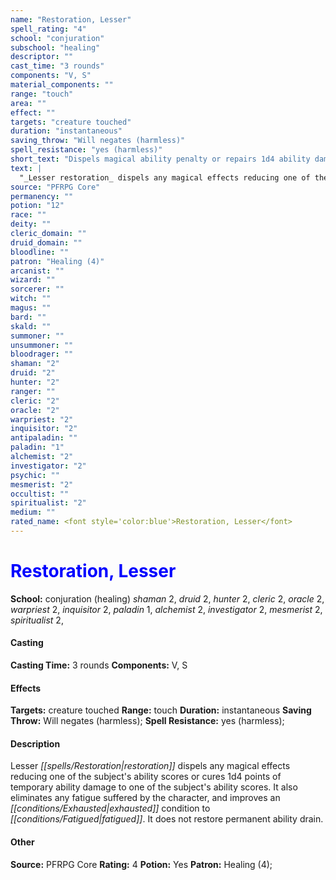 ```yaml
---
name: "Restoration, Lesser"
spell_rating: "4"
school: "conjuration"
subschool: "healing"
descriptor: ""
cast_time: "3 rounds"
components: "V, S"
material_components: ""
range: "touch"
area: ""
effect: ""
targets: "creature touched"
duration: "instantaneous"
saving_throw: "Will negates (harmless)"
spell_resistance: "yes (harmless)"
short_text: "Dispels magical ability penalty or repairs 1d4 ability damage."
text: |
  "_Lesser restoration_ dispels any magical effects reducing one of the subject's ability scores or cures 1d4 points of temporary ability damage to one of the subject's ability scores. It also eliminates any fatigue suffered by the character, and improves an exhausted condition to fatigued. It does not restore permanent ability drain."
source: "PFRPG Core"
permanency: ""
potion: "12"
race: ""
deity: ""
cleric_domain: ""
druid_domain: ""
bloodline: ""
patron: "Healing (4)"
arcanist: ""
wizard: ""
sorcerer: ""
witch: ""
magus: ""
bard: ""
skald: ""
summoner: ""
unsummoner: ""
bloodrager: ""
shaman: "2"
druid: "2"
hunter: "2"
ranger: ""
cleric: "2"
oracle: "2"
warpriest: "2"
inquisitor: "2"
antipaladin: ""
paladin: "1"
alchemist: "2"
investigator: "2"
psychic: ""
mesmerist: "2"
occultist: ""
spiritualist: "2"
medium: ""
rated_name: <font style='color:blue'>Restoration, Lesser</font>
---
```


# <font style='color:blue'>Restoration, Lesser</font> 
**School:** conjuration (healing) 
_shaman_ 2, _druid_ 2, _hunter_ 2, _cleric_ 2, _oracle_ 2, _warpriest_ 2, _inquisitor_ 2, _paladin_ 1, _alchemist_ 2, _investigator_ 2, _mesmerist_ 2, _spiritualist_ 2, 
#### Casting
**Casting Time:** 3 rounds
 **Components:** V, S 
 #### Effects
**Targets:** creature touched
**Range:** touch
**Duration:** instantaneous
**Saving Throw:** Will negates (harmless); **Spell Resistance:** yes (harmless); 
 #### Description
Lesser _[[spells/Restoration|restoration]]_ dispels any magical effects reducing one of the subject's ability scores or cures 1d4 points of temporary ability damage to one of the subject's ability scores. It also eliminates any fatigue suffered by the character, and improves an _[[conditions/Exhausted|exhausted]]_ condition to _[[conditions/Fatigued|fatigued]]_. It does not restore permanent ability drain.

 #### Other
**Source:** PFRPG Core
**Rating:** 4
**Potion:** Yes
**Patron:** Healing (4); 